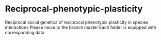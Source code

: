 # Reciprocal-phenotypic-plasticity
Reciprocal social genetics of reciprocal phenotypic plasticity in species interactions
Please move to the branch master
Each folder is equipped with corresponding data 
